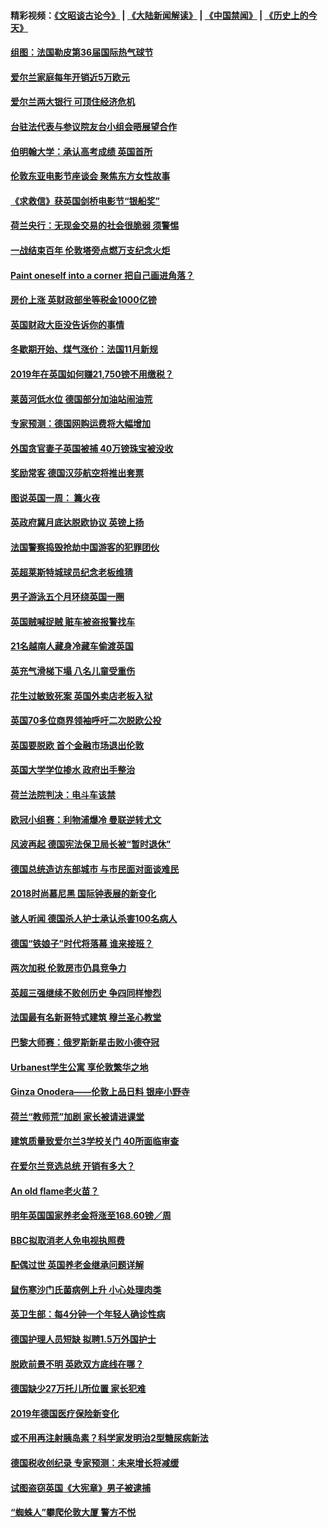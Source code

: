 #### 精彩视频：[《文昭谈古论今》](https://github.com/gfw-breaker/wenzhao/blob/master/README.md?t=11121532) | [《大陆新闻解读》](https://github.com/gfw-breaker/ntdtv-comedy/blob/master/README.md?t=11121532) | [《中国禁闻》](https://github.com/gfw-breaker/ntdtv-news/blob/master/README.md?t=11121532) | [《历史上的今天》](https://github.com/gfw-breaker/today-in-history/blob/master/README.md?t=11121532) 

#### [组图：法国勒皮第36届国际热气球节](../pages/nsc974/n10845459.md?t=11121532) 

#### [爱尔兰家庭每年开销近5万欧元](../pages/nsc974/n10844726.md?t=11121532) 

#### [爱尔兰两大银行 可顶住经济危机](../pages/nsc974/n10844706.md?t=11121532) 

#### [台驻法代表与参议院友台小组会晤展望合作](../pages/nsc974/n10843796.md?t=11121532) 

#### [伯明翰大学：承认高考成绩 英国首所](../pages/nsc974/n10843334.md?t=11121532) 

#### [伦敦东亚电影节座谈会 聚焦东方女性故事](../pages/nsc974/n10843306.md?t=11121532) 

#### [《求救信》获英国剑桥电影节“银船奖”](../pages/nsc974/n10842268.md?t=11121532) 

#### [荷兰央行：无现金交易的社会很脆弱 须警惕](../pages/nsc974/n10841150.md?t=11121532) 

#### [一战结束百年 伦敦塔旁点燃万支纪念火炬](../pages/nsc974/n10841092.md?t=11121532) 

#### [Paint oneself into a corner 把自己画进角落？](../pages/nsc974/n10841190.md?t=11121532) 

#### [房价上涨 英财政部坐等税金1000亿镑](../pages/nsc974/n10841187.md?t=11121532) 

#### [英国财政大臣没告诉你的事情](../pages/nsc974/n10841141.md?t=11121532) 

#### [冬歇期开始、煤气涨价：法国11月新规](../pages/nsc974/n10841075.md?t=11121532) 

#### [2019年在英国如何赚21,750镑不用缴税？](../pages/nsc974/n10841101.md?t=11121532) 

#### [莱茵河低水位 德国部分加油站闹油荒](../pages/nsc974/n10841002.md?t=11121532) 

#### [专家预测：德国网购运费将大幅增加](../pages/nsc974/n10840951.md?t=11121532) 

#### [外国贪官妻子英国被捕 40万镑珠宝被没收](../pages/nsc974/n10838830.md?t=11121532) 

#### [奖励常客 德国汉莎航空将推出套票](../pages/nsc974/n10838351.md?t=11121532) 

#### [图说英国一周： 篝火夜](../pages/nsc974/n10838913.md?t=11121532) 

#### [英政府冀月底达脱欧协议 英镑上扬](../pages/nsc974/n10838808.md?t=11121532) 

#### [法国警察捣毁抢劫中国游客的犯罪团伙](../pages/nsc974/n10838404.md?t=11121532) 

#### [英超莱斯特城球员纪念老板维猜](../pages/nsc974/n10838894.md?t=11121532) 

#### [男子游泳五个月环绕英国一圈](../pages/nsc974/n10838885.md?t=11121532) 

#### [英国贼喊捉贼 赃车被盗报警找车](../pages/nsc974/n10838877.md?t=11121532) 

#### [21名越南人藏身冷藏车偷渡英国](../pages/nsc974/n10838871.md?t=11121532) 

#### [英充气滑梯下塌 八名儿童受重伤](../pages/nsc974/n10838865.md?t=11121532) 

#### [花生过敏致死案 英国外卖店老板入狱](../pages/nsc974/n10838857.md?t=11121532) 

#### [英国70多位商界领袖呼吁二次脱欧公投](../pages/nsc974/n10838826.md?t=11121532) 

#### [英国要脱欧 首个金融市场退出伦敦](../pages/nsc974/n10838815.md?t=11121532) 

#### [英国大学学位掺水 政府出手整治](../pages/nsc974/n10838778.md?t=11121532) 

#### [荷兰法院判决：电斗车该禁](../pages/nsc974/n10838448.md?t=11121532) 

#### [欧冠小组赛：利物浦爆冷 曼联逆转尤文](../pages/nsc974/n10837241.md?t=11121532) 

#### [风波再起 德国宪法保卫局长被“暂时退休”](../pages/nsc974/n10835736.md?t=11121532) 

#### [德国总统造访东部城市 与市民面对面谈难民](../pages/nsc974/n10835895.md?t=11121532) 

#### [2018时尚慕尼黑 国际钟表展的新变化](../pages/nsc974/n10836048.md?t=11121532) 

#### [骇人听闻 德国杀人护士承认杀害100名病人](../pages/nsc974/n10835823.md?t=11121532) 

#### [德国“铁娘子”时代将落幕 谁来接班？](../pages/nsc974/n10833701.md?t=11121532) 

#### [两次加税 伦敦房市仍具竞争力](../pages/nsc974/n10832030.md?t=11121532) 

#### [英超三强继续不败创历史 争四同样惨烈](../pages/nsc974/n10830095.md?t=11121532) 

#### [法国最有名新哥特式建筑 穆兰圣心教堂](../pages/nsc974/n10829754.md?t=11121532) 

#### [巴黎大师赛：俄罗斯新星击败小德夺冠](../pages/nsc974/n10830134.md?t=11121532) 

#### [Urbanest学生公寓 享伦敦繁华之地](../pages/nsc974/n10828080.md?t=11121532) 

#### [Ginza Onodera——伦敦上品日料 银座小野寺](../pages/nsc974/n10828069.md?t=11121532) 

#### [荷兰“教师荒”加剧 家长被请进课堂](../pages/nsc974/n10826148.md?t=11121532) 

#### [建筑质量致爱尔兰3学校关门 40所面临审查](../pages/nsc974/n10826209.md?t=11121532) 

#### [在爱尔兰竞选总统 开销有多大？](../pages/nsc974/n10826165.md?t=11121532) 

#### [An old flame老火苗？](../pages/nsc974/n10825994.md?t=11121532) 

#### [明年英国国家养老金将涨至168.60镑／周](../pages/nsc974/n10825971.md?t=11121532) 

#### [BBC拟取消老人免电视执照费](../pages/nsc974/n10825959.md?t=11121532) 

#### [配偶过世 英国养老金继承问题详解](../pages/nsc974/n10825931.md?t=11121532) 

#### [鼠伤寒沙门氏菌病例上升 小心处理肉类](../pages/nsc974/n10825924.md?t=11121532) 

#### [英卫生部：每4分钟一个年轻人确诊性病](../pages/nsc974/n10825910.md?t=11121532) 

#### [德国护理人员短缺 拟聘1.5万外国护士](../pages/nsc974/n10824186.md?t=11121532) 

#### [脱欧前景不明 英欧双方底线在哪？](../pages/nsc974/n10823749.md?t=11121532) 

#### [德国缺少27万托儿所位置 家长犯难](../pages/nsc974/n10824147.md?t=11121532) 

#### [2019年德国医疗保险新变化](../pages/nsc974/n10824071.md?t=11121532) 

#### [或不用再注射胰岛素？科学家发明治2型糖尿病新法](../pages/nsc974/n10823372.md?t=11121532) 

#### [德国税收创纪录 专家预测：未来增长将减缓](../pages/nsc974/n10823318.md?t=11121532) 

#### [试图盗窃英国《大宪章》男子被逮捕](../pages/nsc974/n10823790.md?t=11121532) 

#### [“蜘蛛人”攀爬伦敦大厦 警方不悦](../pages/nsc974/n10823780.md?t=11121532) 

